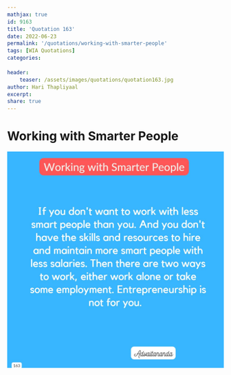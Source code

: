 ```yaml
---
mathjax: true
id: 9163
title: 'Quotation 163'
date: 2022-06-23
permalink: '/quotations/working-with-smarter-people'
tags: [WIA Quotations] 
categories: 

header:
    teaser: /assets/images/quotations/quotation163.jpg
author: Hari Thapliyaal 
excerpt:
share: true 
---
```


# Working with Smarter People

![Working with Smarter People](/assets/images/quotations/quotation163.jpg)
